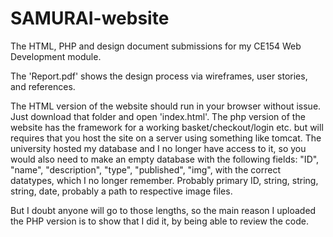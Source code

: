 # SAMURAI-website
The HTML, PHP and design document submissions for my CE154 Web Development module. 

The 'Report.pdf' shows the design process via wireframes, user stories, and references.

The HTML version of the website should run in your browser without issue. Just download that folder and open 'index.html'.
The php version of the website has the framework for a working basket/checkout/login etc. but will requires that you host the site on a server using something like tomcat. The university hosted my database and I no longer have access to it, so you would also need to make an empty database with the following fields:
  "ID", "name", "description", "type", "published", "img", with the correct datatypes, which I no longer remember. Probably primary ID, string, string, string, date, probably a path to respective image files.

But I doubt anyone will go to those lengths, so the main reason I uploaded the PHP version is to show that I did it, by being able to review the code. 

